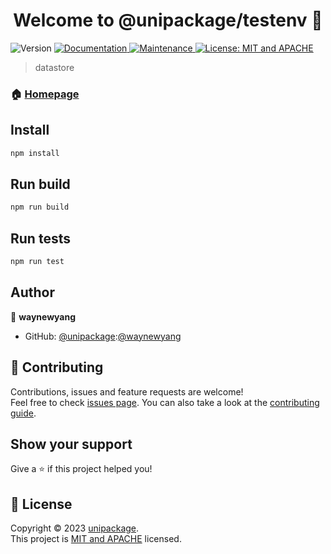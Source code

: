 <h1 align="center">Welcome to @unipackage/testenv 👋</h1>
<p>
  <img alt="Version" src="https://img.shields.io/badge/version-0.1.0-blue.svg?cacheSeconds=2592000" />
  <a href="https://github.com/unipackage/testenv#readme" target="_blank">
    <img alt="Documentation" src="https://img.shields.io/badge/documentation-yes-brightgreen.svg" />
  </a>
  <a href="https://github.com/unipackage/testenv/graphs/commit-activity" target="_blank">
    <img alt="Maintenance" src="https://img.shields.io/badge/Maintained%3F-yes-green.svg" />
  </a>
  <a href="https://github.com/unipackage/testenv/blob/master/LICENSE" target="_blank">
    <img alt="License: MIT and APACHE" src="https://img.shields.io/badge/License-MIT and APACHE-yellow.svg" />
  </a>
</p>

> datastore

### 🏠 [Homepage](https://github.com/unipackage/testenv#readme)

## Install

```sh
npm install
```
## Run build

```sh
npm run build
```

## Run tests

```sh
npm run test
```

## Author

👤 **waynewyang**

* GitHub: [@unipackage](https://github.com/unipackage):[@waynewyang](https://github.com/waynewyang)

## 🤝 Contributing

Contributions, issues and feature requests are welcome!<br />Feel free to check [issues page](https://github.com/unipackage/testenv/issues). You can also take a look at the [contributing guide](https://github.com/unipackage/testenv/blob/master/CONTRIBUTING.md).

## Show your support

Give a ⭐️ if this project helped you!

## 📝 License

Copyright © 2023 [unipackage](https://github.com/unipackage).<br />
This project is [MIT and APACHE](https://github.com/unipackage/testenv/blob/master/LICENSE) licensed.
